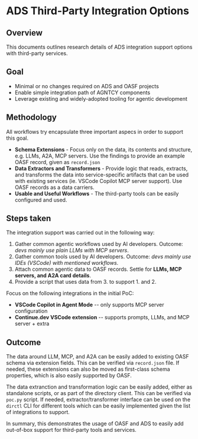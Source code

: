 # ADS Third-Party Integration Options

## Overview

This documents outlines research details of ADS integration support options with third-party services.

## Goal

- Minimal or no changes required on ADS and OASF projects
- Enable simple integration path of AGNTCY components
- Leverage existing and widely-adopted tooling for agentic development

## Methodology

All workflows try encapsulate three important aspecs in order to support this goal.

- **Schema Extensions** - Focus only on the data, its contents and structure, e.g. LLMs, A2A, MCP servers. Use the findings to provide an example OASF record, given as `record.json`
- **Data Extractors and Transformers** - Provide logic that reads, extracts, and transforms the data into service-specific artifacts that can be used with existing services (ie. VSCode Copilot MCP server support).
Use OASF records as a data carriers.
- **Usable and Useful Workflows** - The third-party tools can be easily configured and used.

## Steps taken

The integration support was carried out in the following way:

1. Gather common agentic workflows used by AI developers. Outcome: *devs mainly use plain LLMs with MCP servers*.
2. Gather common tools used by AI developers. Outcome: *devs mainly use IDEs (VSCode) with mentioned workflows*.
3. Attach common agentic data to OASF records. Settle for **LLMs, MCP servers, and A2A card details**.
4. Provide a script that uses data from 3. to support 1. and 2.

Focus on the following integrations in the initial PoC:

- **VSCode Copilot in Agent Mode** -- only supports MCP server configuration
- **Continue.dev VSCode extension** -- supports prompts, LLMs, and MCP server + extra

## Outcome

The data around LLM, MCP, and A2A can be easily added to existing OASF schema via extension fields.
This can be verified via `record.json` file.
If needed, these extensions can also be moved as first-class schema properties, which is also easily supported by OASF.

The data extranction and transformation logic can be easily added, either as standalone scripts, or as part of the directory client.
This can be verified via `poc.py` script.
If needed, extractor/transformer interface can be used on the `dirctl` CLI for different tools which can be easily implemented given the list of integrations to support.

In summary, this demonstrates the usage of OASF and ADS to easily add out-of-box support for third-party tools and services.
